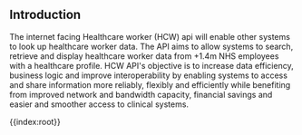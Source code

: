 <div class="container-nhs-pale-grey">

## Introduction

The internet facing Healthcare worker (HCW) api will enable other systems to look up healthcare worker data. The API aims to allow systems to search, retrieve and display healthcare worker data from +1.4m NHS employees with a healthcare profile.  HCW API's objective is to increase data efficiency, business logic and improve interoperability by enabling systems to access and share information more reliably, flexibly and efficiently while benefiting from improved network and bandwidth capacity, financial savings and easier and smoother access to clinical systems.

</div>



{{index:root}}